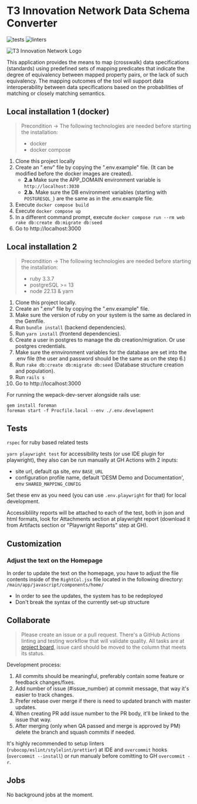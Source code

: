 # T3 Innovation Network Data Schema Converter
![tests](https://github.com/t3-innovation-network/desm/actions/workflows/test.yml/badge.svg) ![linters](https://github.com/t3-innovation-network/desm/actions/workflows/lint.yml/badge.svg)

![T3 Innovation Network Logo](https://res.cloudinary.com/ricardo-gamarra/image/upload/v1609273002/t3-desm/T3Logo_lv3xpn.png)

This application provides the means to map (crosswalk) data specifications (standards) using predefined sets of mapping predicates that indicate the degree of equivalency between mapped property pairs, or the lack of such equivalency. The mapping outcomes of the tool will support data interoperability between data specifications based on the probabilities of matching or closely matching semantics.

## Local installation 1 (docker)

> Precondition -> The following technologies are needed before starting the installation:
> - docker
> - docker compose

1. Clone this project locally
2. Create an ".env" file by copying the ".env.example" file. (It can be modified before the docker images are created).
    - **2.a** Make sure the APP_DOMAIN environment variable is `http://localhost:3030`
    - **2.b.** Make sure the DB environment variables (starting with `POSTGRESQL_`) are the same as in the .env.example file.
3. Execute `docker compose build`
4. Execute `docker compose up`
5. In a different command prompt, execute `docker compose run --rm web rake db:create db:migrate db:seed`
6. Go to http://localhost:3000

## Local installation 2

> Precondition -> The following technologies are needed before starting the installation:
> - ruby 3.3.7
> - postgreSQL >= 13
> - node 22.13 & yarn

1. Clone this project locally.
2. Create an ".env" file by copying the ".env.example" file.
3. Make sure the version of ruby on your system is the same as declared in the Gemfile.
4. Run `bundle install` (backend dependencies).
5. Run `yarn install` (frontend dependencies).
6. Create a user in postgres to manage the db creation/migration. Or use postgres credentials.
7. Make sure the ennvironment variables for the database are set into the .env file (the user and password should be the same as on the step 6.)
8. Run `rake db:create db:migrate db:seed` (Database structure creation and population).
9. Run `rails s`
10. Go to http://localhost:3000

For running the wepack-dev-server alongside rails use:
```
gem install foreman
foreman start -f Procfile.local --env ./.env.development
```

## Tests

`rspec` for ruby based related tests

`yarn playwright test` for accessibility tests (or use IDE plugin for playwright), they also can be run manually at GH Actions with 2 inputs:
- site url, default qa site, env `BASE_URL`
- configuration profile name, default 'DESM Demo and Documentation', env `SHARED_MAPPING_CONFIG`

Set these env as you need (you can use `.env.playwright` for that) for local development.

Accessiblility reports will be attached to each of the test, both in json and html formats, look for Attachments section at playwright report (download it from Artifacts section or "Playwright Reports" step at GH).

## Customization

### Adjust the text on the Homepage

In order to update the text on the homepage, you have to adjust the file contents inside of the `RightCol.jsx` file located in the following directory: `/main/app/javascript/components/home/`
- In order to see the updates, the system has to be redeployed
- Don't break the syntax of the currently set-up structure


## Collaborate

> Please create an issue or a pull request. There's a GitHub Actions linting and testing workflow that will validate quality.
All tasks are at [project board](https://github.com/orgs/t3-innovation-network/projects/1), issue card should be moved to the column that meets its status.

Development process:
1. All commits should be meaningful, preferably contain some feature or feedback changes/fixes.
2. Add number of issue (#issue_number) at commit message, that way it's easier to track changes.
3. Prefer rebase over merge if there is need to updated branch with master updates.
4. When creating PR add issue number to the PR body, it'll be linked to the issue that way.
5. After merging (only when QA passed and merge is approved by PM) delete the branch and squash commits if needed.

It's highly recommended to setup linters (`rubocop/eslint/stylelint/prettier`) at IDE and `overcommit` hooks (`overcommit --install`) or run manualy before comitting to GH `overcommit -r`.

## Jobs

No background jobs at the moment.
